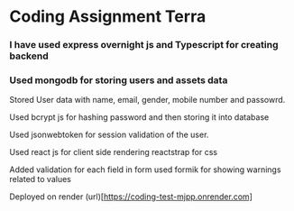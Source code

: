 # Coding Assignment Terra

### I have used express overnight js and Typescript for creating backend

### Used mongodb for storing users and assets data 

Stored User data with name, email, gender, mobile number and passowrd.

Used bcrypt js for hashing password and then storing it into database

Used jsonwebtoken for session validation of the user.

Used react js for client side rendering reactstrap for css

Added validation for each field in form used formik for showing warnings related to values

Deployed on render (url)[https://coding-test-mjpp.onrender.com]
